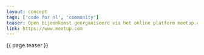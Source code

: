 ```yaml
---
layout: concept
tags: ['code for nl', 'community']
teaser: Open bijeenkomst georganiseerd via het online platform meetup.com.
link: https://www.meetup.com
---
```

{{ page.teaser }}